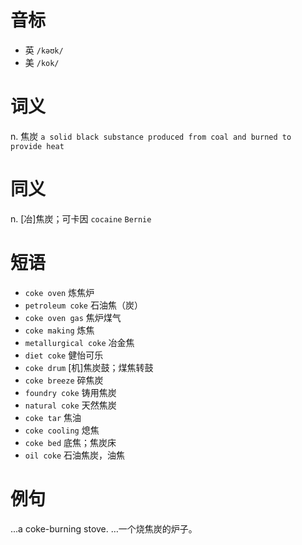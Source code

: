 # 音标

- 英 `/kəʊk/`
- 美 `/kok/`

# 词义

n. 焦炭
`a solid black substance produced from coal and burned to provide heat`

# 同义

n. [冶]焦炭；可卡因
`cocaine` `Bernie`

# 短语

- `coke oven` 炼焦炉
- `petroleum coke` 石油焦（炭）
- `coke oven gas` 焦炉煤气
- `coke making` 炼焦
- `metallurgical coke` 冶金焦
- `diet coke` 健怡可乐
- `coke drum` [机]焦炭鼓；煤焦转鼓
- `coke breeze` 碎焦炭
- `foundry coke` 铸用焦炭
- `natural coke` 天然焦炭
- `coke tar` 焦油
- `coke cooling` 熄焦
- `coke bed` 底焦；焦炭床
- `oil coke` 石油焦炭，油焦

# 例句

...a coke-burning stove.
…一个烧焦炭的炉子。


